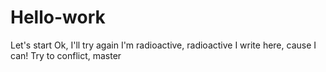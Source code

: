 # Hello-work
Let's start
Ok, I'll try again
I'm radioactive, radioactive
I write here, cause I can!
Try to conflict, master
